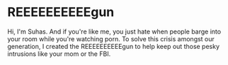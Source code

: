 # REEEEEEEEEEgun
Hi, I'm Suhas. And if you're like me, you just hate when people barge into your room while you're watching porn. To solve this crisis amongst our generation, I created the REEEEEEEEEEgun to help keep out those pesky intrusions like your mom or the FBI.
